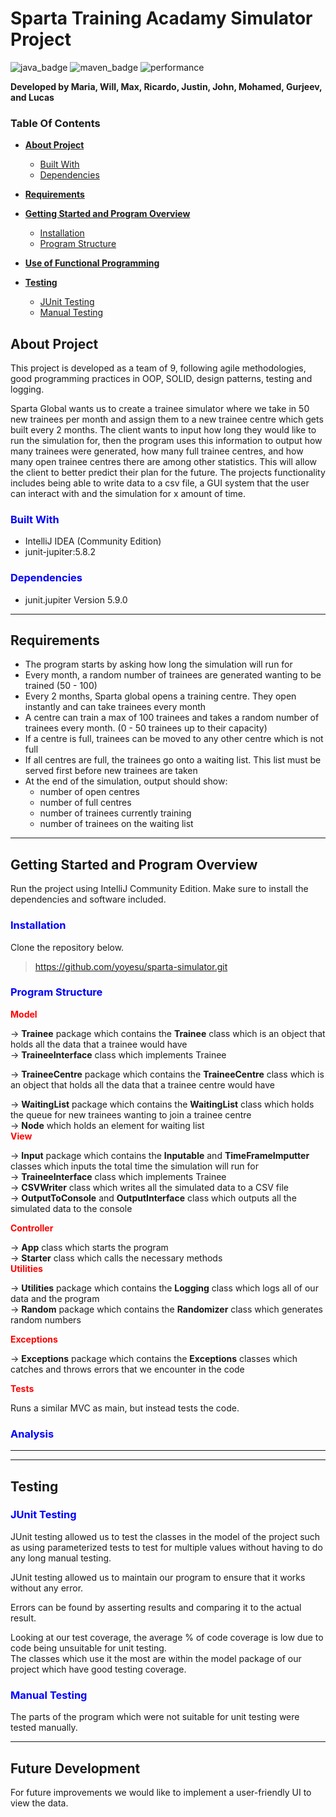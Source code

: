 # Sparta Training Acadamy Simulator Project
![java_badge](https://img.shields.io/badge/-Java-lightgrey?style=for-the-badge&logo=appveyor)
![maven_badge](https://img.shields.io/badge/-Maven-yellow?style=for-the-badge&logo=appveyor)
![performance](https://img.shields.io/badge/-Performance-orange?style=for-the-badge&logo=appveyor)

**Developed by Maria, Will, Max, Ricardo, Justin, John, Mohamed, Gurjeev, and Lucas**

### **Table Of Contents**
* [**About Project**](#about-project)
    - [Built With](#built-with)
    - [Dependencies](#dependencies)
* [**Requirements**](#requirements)
* [**Getting Started and Program Overview**](#getting-started-and-program-overview)
    - [Installation](#installation)
    - [Program Structure](#program-structure)

* [**Use of Functional Programming**](#use-of-functional-programming)
* [**Testing**](#testing)
    - [JUnit Testing](#junit-testing)
    - [Manual Testing](#manual-testing)


## About Project

This project is developed as a team of 9, following agile methodologies, good programming practices in OOP, SOLID, design patterns, testing and logging.

Sparta Global wants us to create a trainee simulator where we take in 50 new trainees per month and assign them to a new trainee centre which gets built every 2 months.
The client wants to input how long they would like to run the simulation for, then the program uses this information to output how many trainees were generated, how many full 
trainee centres, and how many open trainee centres there are among other statistics. This will allow the client to better predict their plan for the future.
The projects functionality includes being able to write data to a csv file, a GUI system that the user can interact with and the simulation for x amount of time.

### <span style="color: blue;">**Built With**</span>

* IntelliJ IDEA (Community Edition)
* junit-jupiter:5.8.2

### <span style="color: blue;">**Dependencies**</span>

* junit.jupiter Version 5.9.0

***
## Requirements

- The program starts by asking how long the simulation will run for
- Every month, a random number of trainees are generated wanting to be trained (50 - 100)
- Every 2 months, Sparta global opens a training centre. They open instantly and can take trainees every month
- A centre can train a max of 100 trainees and takes a random number of trainees every month. (0 - 50 trainees up to their capacity)
- If a centre is full, trainees can be moved to any other centre which is not full
- If all centres are full, the trainees go onto a waiting list. This list must be served first before new trainees are taken
- At the end of the simulation, output should show:
    - number of open centres
    - number of full centres
    - number of trainees currently training
    - number of trainees on the waiting list
***
## Getting Started and Program Overview

Run the project using IntelliJ Community Edition.
Make sure to install the dependencies and software included.

### <span style="color: blue;">**Installation**</span>

Clone the repository below.
> https://github.com/yoyesu/sparta-simulator.git


### <span style="color: blue;">**Program Structure**</span>

<span style="color: red;">**Model**</span>

→ **Trainee** package which contains the **Trainee** class which is an object that holds all the data that a trainee would have<br>
→ **TraineeInterface** class which implements Trainee<br>

→ **TraineeCentre** package which contains the **TraineeCentre** class which is an object that holds all the data that a trainee centre would have<br>

→ **WaitingList** package which contains the **WaitingList** class which holds the queue for new trainees wanting to join a trainee centre<br>
→ **Node** which holds an element for waiting list<br>
<span style="color: red;">**View**</span>

→ **Input** package which contains the **Inputable** and **TimeFrameImputter** classes which inputs the total time the simulation will run for <br>
→ **TraineeInterface** class which implements Trainee<br>
→ **CSVWriter** class which writes all the simulated data to a CSV file<br>
→ **OutputToConsole** and **OutputInterface** class which outputs all the simulated data to the console<br>

<span style="color: red;">**Controller**</span>

→ **App** class which starts the program<br>
→ **Starter** class which calls the necessary methods<br>
<span style="color: red;">**Utilities**</span>

→ **Utilities** package which contains the **Logging** class which logs all of our data and the program <br>
→ **Random** package which contains the **Randomizer** class which generates random numbers<br>

<span style="color: red;">**Exceptions**</span>

→ **Exceptions** package which contains the **Exceptions** classes which catches and throws errors that we encounter in the code<br>


<span style="color: red;">**Tests**</span>

Runs a similar MVC as main, but instead tests the code.

### <span style="color: blue;">**Analysis**</span>


***

***

## Testing

### <span style="color: blue;">**JUnit Testing**</span>

JUnit testing allowed us to test the classes in the model of the project such as using parameterized tests to test for multiple values without having to do any long manual testing.<br>

JUnit testing allowed us to maintain our program to ensure that it works without any error.<br>

Errors can be found by asserting results and comparing it to the actual result.<br>

Looking at our test coverage, the average % of code coverage is low due to code being unsuitable for unit testing.<br>
The classes which use it the most are within the model package of our project which have good testing coverage.<br>

### <span style="color: blue;">**Manual Testing**</span>

The parts of the program which were not suitable for unit testing were tested manually.<br>

***
## Future Development

For future improvements we would like to implement a user-friendly UI to view the data.<br>


